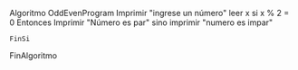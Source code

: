 Algoritmo OddEvenProgram
	Imprimir "ingrese un número"
	leer x 
	si x % 2 = 0
		Entonces
		Imprimir "Número es par"
		sino imprimir "numero es impar" 
		
	FinSi
FinAlgoritmo

